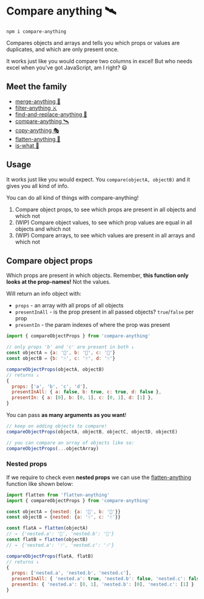 # Compare anything 🛰

```
npm i compare-anything
```

Compares objects and arrays and tells you which props or values are duplicates, and which are only present once.

It works just like you would compare two columns in excel! But who needs excel when you've got JavaScript, am I right? 😃

## Meet the family

- [merge-anything 🥡](https://github.com/mesqueeb/merge-anything)
- [filter-anything ⚔️](https://github.com/mesqueeb/filter-anything)
- [find-and-replace-anything 🎣](https://github.com/mesqueeb/find-and-replace-anything)
- [compare-anything 🛰](https://github.com/mesqueeb/compare-anything)
- [copy-anything 🎭](https://github.com/mesqueeb/copy-anything)
- [flatten-anything 🏏](https://github.com/mesqueeb/flatten-anything)
- [is-what 🙉](https://github.com/mesqueeb/is-what)

## Usage

It works just like you would expect. You `compare(objectA, objectB)` and it gives you all kind of info.

You can do all kind of things with compare-anything!

1. Compare object props, to see which props are present in all objects and which not
2. (WIP) Compare object values, to see which prop values are equal in all objects and which not
3. (WIP) Compare arrays, to see which values are present in all arrays and which not

## Compare object props

Which props are present in which objects. Remember, **this function only looks at the prop-names!** Not the values.

Will return an info object with:

- `props` - an array with all props of all objects
- `presentInAll` - is the prop present in all passed objects? `true`/`false` per prop
- `presentIn` - the param indexes of where the prop was present

```js
import { compareObjectProps } from 'compare-anything'

// only props 'b' and 'c' are present in both ↓
const objectA = {a: '🎴', b: '🎴', c: '🎴'}
const objectB = {b: '🀄️', c: '🀄️', d: '🀄️'}

compareObjectProps(objectA, objectB)
// returns ↓
{
  props: ['a', 'b', 'c', 'd'],
  presentInAll: { a: false, b: true, c: true, d: false },
  presentIn: { a: [0], b: [0, 1], c: [0, 1], d: [1] },
}
```

You can pass **as many arguments as you want**!

```js
// keep on adding objects to compare!
compareObjectProps(objectA, objectB, objectC, objectD, objectE)

// you can compare an array of objects like so:
compareObjectProps(...objectArray)
```

### Nested props

If we require to check even **nested props** we can use the [flatten-anything](https://github.com/mesqueeb/flatten-anything) function like shown below:

```js
import flatten from 'flatten-anything'
import { compareObjectProps } from 'compare-anything'

const objectA = {nested: {a: '🎴', b: '🎴'}}
const objectB = {nested: {a: '🀄️', c: '🀄️'}}

const flatA = flatten(objectA)
// →　{'nested.a': '🎴', 'nested.b': '🎴'}
const flatB = flatten(objectB)
// →　{'nested.a': '🀄️', 'nested.c': '🀄️'}

compareObjectProps(flatA, flatB)
// returns ↓
{
  props: ['nested.a', 'nested.b', 'nested.c'],
  presentInAll: { 'nested.a': true, 'nested.b': false, 'nested.c': false },
  presentIn: { 'nested.a': [0, 1], 'nested.b': [0], 'nested.c': [1] }
}
```


<!-- ## Compare object values

Which values are the same in which objects. Will return an info object with:

- `props` - an array with all props of all objects
- `sameInAll` - true/false per prop
- `sameIn` - sets of indexes of the objects where the value was equal

```js
import { compareObjectValues } from 'compare-anything'

const objectA = {a: '', b: 'same', c: 'diff', d: ''}
const objectB = {b: 'same', c: 'Diff', e: '', f: ''}
const objectC = {b: 'same', c: 'Diff'}
const objectE = {b: 'same', c: 'diff'}

compareObjectValues(objectA, objectB)
// returns ↓
{
  props: ['a', 'b', 'c', 'd', 'e', 'f'],
  sameInAll: { a: false, b: true, c: false, d: false, e: false, f: false },
  sameIn: { a: [], b: [[0, 1, 2, 3]], c: [[0, 3], [1, 2]], d: [], e: [], f: [] },
}
``` -->

<!--
## Compare arrays

Which values are present in which arrays. Will return an info object with:

- `values` - an array with all values of all arrays
- `presentInAll` - true/false per value
- `presentIn` - the param indexes of where the prop was present

```js
import { compareArrays } from 'compare-anything'

const arrayA = [1, 2, 'a']
const arrayB = [1, 'a', 'b']

compareArrays(arrayA, arrayB)
// returns ↓
{
  values: [1, 2, 'a', 'b'],
  presentInAll: new Map([
    [1, true], [2, false], ['a', true], ['b', false]
  ]),
  presentIn: new Map([
    [1, [0, 1]], [2, [0]], ['a', [0, 1]], ['b', [1]]
  ]),
}
```
 -->

